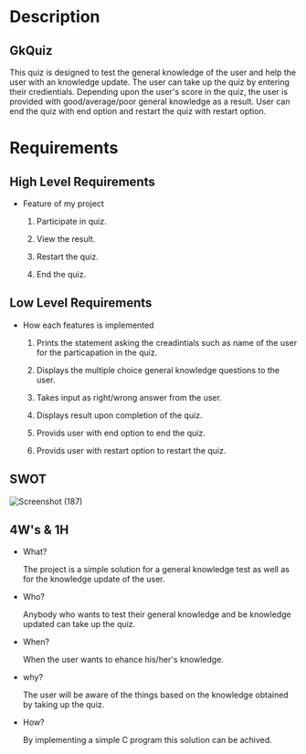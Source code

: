 # Description

## GkQuiz

This quiz is designed to test the general knowledge of the user and help the user with an knowledge update. The user can take up 
the quiz by entering their credientials. Depending upon the user's score in the quiz, the user is provided with good/average/poor general 
knowledge as a result. User can end the quiz with end option and restart the quiz with restart option.

# Requirements

## High Level Requirements

* Feature of my project

  1. Participate in quiz.
  
  2. View the result.

  3. Restart the quiz.
  
  4. End the quiz.

## Low Level Requirements

* How each features is implemented

  1. Prints the statement asking the creadintials such as name of the user for the particapation in the quiz.
  
  2. Displays the multiple choice general knowledge questions to the user.
  
  3. Takes input as right/wrong answer from the user.
  
  4. Displays result upon completion of the quiz.
  
  5. Provids user with end option to end the quiz.
  
  6. Provids user with restart option to restart the quiz.
  

## SWOT
![Screenshot (187)](https://user-images.githubusercontent.com/42509490/153286605-2b3fae1f-2164-4568-a48f-b2b75c0bda07.png)


## 4W's & 1H

* What?

  The project is a simple solution for a general knowledge test as well as for the knowledge update of the user.

* Who?

  Anybody who wants to test their general knowledge and be knowledge updated can take up the quiz.

* When?

  When the user wants to ehance his/her's knowledge.

* why?

  The user will be aware of the things based on the knowledge obtained by taking up the quiz.

* How?

  By implementing a simple C program this solution can be achived.

